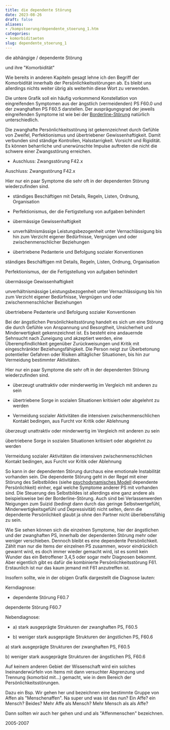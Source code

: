 ```yaml
---
title: die dependente Störung
date: 2023-08-26
draft: false
aliases:
- /kompstoerung/dependente_stoerung_1.htm
categories:
- komorbiditaeten
slug: dependente_stoerung_1
---
```




die abhängige / dependente Störung

und ihre "Komorbidität"

Wie bereits in anderen Kapiteln gesagt
lehne ich den Begriff der Komorbidität innerhalb der Persönlichkeitsstörungen
ab. Es bleibt uns allerdings nichts weiter übrig als weiterhin diese Wort zu
verwenden.

Die untere Grafik soll ein häufig
vorkommend Konstellation von eingreifenden Symptomen aus der ängstlich
(vermeidenden) PS F60.0 und der zwanghaften PS F60.5 darstellen. Der
ausprägungsgrad der jeweils eingreifenden Symptome ist wie bei der [Borderline-Störung](https://borderliner.ch//bord/bord1/bord1.html) natürlich unterschiedlich.

Die zwanghafte
Persönlichkeitsstörung ist gekennzeichnet durch Gefühle von Zweifel,
Perfektionismus und übertriebener Gewissenhaftigkeit. Damit verbunden sind
ständige Kontrollen, Halsstarrigkeit. Vorsicht und Rigidität. Es können
beharrliche und unerwünschte Impulse auftreten die nicht die schwere einer
Zwangsstörung erreichen.

- Auschluss: Zwangsstörung
      F42.x

Auschluss: Zwangsstörung
      F42.x

Hier nur ein paar Symptome
die sehr oft in der dependenten Störung wiederzufinden sind.

- ständiges Beschäftigen mit
      Details, Regeln, Listen, Ordnung, Organisation

- Perfektionismus, der die
      Fertigstellung von aufgaben behindert

- übermässige
      Gewissenhaftigkeit

- unverhältnismässige
      Leistungsbezogenheit unter Vernachlässigung bis hin zum Verzicht eigener
      Bedürfnisse, Vergnügen und oder zwischenmenschlicher Beziehungen

- übertriebene Pedanterie und
      Befolgung sozialer Konventionen

ständiges Beschäftigen mit
      Details, Regeln, Listen, Ordnung, Organisation

Perfektionismus, der die
      Fertigstellung von aufgaben behindert

übermässige
      Gewissenhaftigkeit

unverhältnismässige
      Leistungsbezogenheit unter Vernachlässigung bis hin zum Verzicht eigener
      Bedürfnisse, Vergnügen und oder zwischenmenschlicher Beziehungen

übertriebene Pedanterie und
      Befolgung sozialer Konventionen

Bei der ängstlichen
Persönlichkeitsstörung handelt es sich um eine Störung die durch Gefühle von
Anspannung und Besorgtheit, Unsicherheit und Minderwertigkeit gekennzeichnet
ist. Es besteht eine andauernde Sehnsucht nach Zuneigung und akzeptiert werden,
eine Überempfindlichkeit gegenüber Zurückweisungen und Kritik mit
eingeschränkter Beziehungsfähigkeit. Die Person neigt zur Überbetonung
potentieller Gefahren oder Risiken alltäglicher Situationen, bis hin zur
Vermeidung bestimmter Aktivitäten.

Hier nur ein paar Symptome
die sehr oft in der dependenten Störung wiederzufinden sind.

- überzeugt unattraktiv oder
      minderwertig im Vergleich mit anderen zu sein

- übertriebene Sorge in
      sozialen Situationen kritisiert oder abgelehnt zu werden

- Vermeidung sozialer
      Aktivitäten die intensiven zwischenmenschlichen Kontakt bedingen, aus
      Furcht vor Kritik oder Ablehnung

überzeugt unattraktiv oder
      minderwertig im Vergleich mit anderen zu sein

übertriebene Sorge in
      sozialen Situationen kritisiert oder abgelehnt zu werden

Vermeidung sozialer
      Aktivitäten die intensiven zwischenmenschlichen Kontakt bedingen, aus
      Furcht vor Kritik oder Ablehnung

[](https://borderliner.ch)

So kann in der dependenten Störung durchaus eine emotionale
Instabilität vorhanden sein. Die dependente Störung geht in der Regel mit
einer Störung des Selbstbildes (siehe [psychodynamisches
Modell](https://borderliner.ch/ich/psychodynamisches_modell-dependent.htm) dependente Persönlichkeit) einher, egal welche Symptome anderer PS
mit vorhanden sind. Die Steuerung des Selbstbildes ist allerdings eine ganz
andere als beispielsweise bei der Borderline-Störung. Auch sind bei
Verlassenwerden Neigungen zum Suizid (bedingt dann durch das geringe
Selbstwertgefühl, Minderwertigkeitsgefühl und Depressivität) nicht selten,
denn die dependente Persönlichkeit glaubt ja ohne den Partner nicht
überlebensfähig zu sein.

Wie Sie sehen können sich die einzelnen
Symptome, hier der ängstlichen und der zwanghaften PS, innerhalb der
dependenten Störung mehr oder weniger verschieben. Dennoch bleibt es eine
dependente Persönlichkeit. Zählt man nur die Items der einzelnen PS zusammen,
wovor eindrücklich gewarnt wird, es doch immer wieder gemacht wird, ist es
somit kein Wunder das ein Betroffener 3,4,5 oder sogar mehr Diagnosen bekommt.
Aber eigentlich gibt es dafür die kombinierte Persönlichkeitsstörung F61.
Erstaunlich ist nur das kaum jemand mit F61 anzutreffen ist.

Insofern sollte, wie in der obigen Grafik
dargestellt die Diagnose lauten:

Kerndiagnose:

- dependente Störung F60.7

dependente Störung F60.7

Nebendiagnose:

- a) stark ausgeprägte Strukturen der
      zwanghaften PS, F60.5

- b) weniger stark ausgeprägte
      Strukturen der ängstlichen PS, F60.6

a) stark ausgeprägte Strukturen der
      zwanghaften PS, F60.5

b) weniger stark ausgeprägte
      Strukturen der ängstlichen PS, F60.6

Auf keinem anderen Gebiet der Wissenschaft
wird ein solches Ineinanderwürfeln von Items mit dann versuchter Abgrenzung und
Trennung (komorbid mit...) gemacht, wie in dem Bereich der
Persönlichkeitsstörungen.

Dazu ein Bsp. Wir gehen her und bezeichnen
eine bestimmte Gruppe von Affen als "Menschenaffen". Na super und was
ist das nun? Ein Affe? ein Mensch? Beides? Mehr Affe als Mensch? Mehr Mensch als
als Affe?

Dann sollten wir auch her gehen und und als
"Affenmenschen" bezeichnen.

2005-2007


